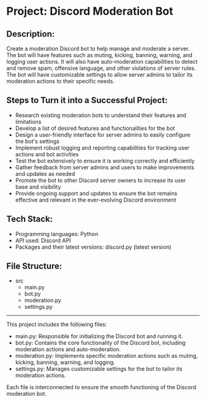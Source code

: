 # Project: Discord Moderation Bot

## Description:
Create a moderation Discord bot to help manage and moderate a server. The bot will have features such as muting, kicking, banning, warning, and logging user actions. It will also have auto-moderation capabilities to detect and remove spam, offensive language, and other violations of server rules. The bot will have customizable settings to allow server admins to tailor its moderation actions to their specific needs.

## Steps to Turn it into a Successful Project:
- Research existing moderation bots to understand their features and limitations
- Develop a list of desired features and functionalities for the bot
- Design a user-friendly interface for server admins to easily configure the bot's settings
- Implement robust logging and reporting capabilities for tracking user actions and bot activities
- Test the bot extensively to ensure it is working correctly and efficiently
- Gather feedback from server admins and users to make improvements and updates as needed
- Promote the bot to other Discord server owners to increase its user base and visibility
- Provide ongoing support and updates to ensure the bot remains effective and relevant in the ever-evolving Discord environment

## Tech Stack:
- Programming languages: Python
- API used: Discord API
- Packages and their latest versions: discord.py (latest version)

## File Structure:
- src
  - main.py
  - bot.py
  - moderation.py
  - settings.py

---

This project includes the following files:

- main.py: Responsible for initializing the Discord bot and running it.
- bot.py: Contains the core functionality of the Discord bot, including moderation actions and auto-moderation.
- moderation.py: Implements specific moderation actions such as muting, kicking, banning, warning, and logging.
- settings.py: Manages customizable settings for the bot to tailor its moderation actions.

Each file is interconnected to ensure the smooth functioning of the Discord moderation bot.